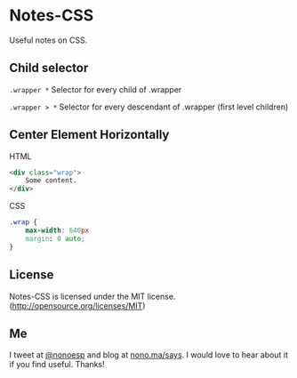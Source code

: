 Notes-CSS
=========

Useful notes on CSS.

## Child selector

`.wrapper *` Selector for every child of .wrapper

`.wrapper > *` Selector for every descendant of .wrapper (first level children)

## Center Element Horizontally

HTML
```html
<div class="wrap">
	Some content.
</div>
```

CSS
```css
.wrap {
	max-width: 640px
	margin: 0 auto;
}
```

## License

Notes-CSS is licensed under the MIT license. (http://opensource.org/licenses/MIT)

## Me

I tweet at [@nonoesp](http://www.twitter.com/nonoesp) and blog at [nono.ma/says](http://nono.ma/says). I would love to hear about it if you find useful. Thanks!